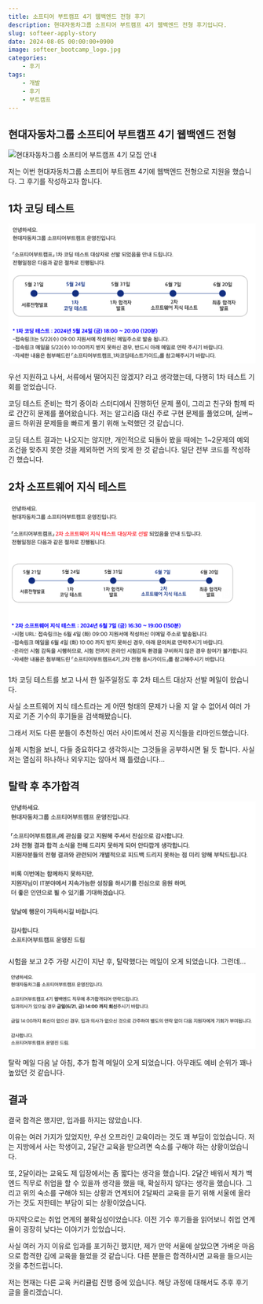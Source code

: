 ```yaml
---
title: 소프티어 부트캠프 4기 웹백엔드 전형 후기
description: 현대자동차그룹 소프티어 부트캠프 4기 웹백엔드 전형 후기입니다.
slug: softeer-apply-story
date: 2024-08-05 00:00:00+0900
image: softeer_bootcamp_logo.jpg
categories:
    - 후기
tags:
    - 개발
    - 후기
    - 부트캠프
---
```


## 현대자동차그룹 소프티어 부트캠프 4기 웹백엔드 전형

![현대자동차그룹 소프티어 부트캠프 4기 모집 안내](http://csai.jbnu.ac.kr/CrossEditor/binary/images/000602/[%ED%98%84%EB%8C%80%EC%9E%90%EB%8F%99%EC%B0%A8%EA%B7%B8%EB%A3%B9]2024_%EC%83%81%EB%B0%98%EA%B8%B0_%EC%86%8C%ED%94%84%ED%8B%B0%EC%96%B4%EB%B6%80%ED%8A%B8%EC%BA%A0%ED%94%844%EA%B8%B0_%ED%8F%AC%EC%8A%A4%ED%84%B0.jpg)

저는 이번 현대자동차그룹 소프티어 부트캠프 4기에 웹백엔드 전형으로 지원을 했습니다. 그 후기를 작성하고자 합니다.

## 1차 코딩 테스트

![1차 테스트 안내 메일](1_test_mail.png)

우선 지원하고 나서, 서류에서 떨어지진 않겠지? 라고 생각했는데, 다행히 1차 테스트 기회를 얻었습니다.

코딩 테스트 준비는 학기 중이라 스터디에서 진행하던 문제 풀이, 그리고 친구와 함께 따로 간간히 문제를 풀어왔습니다. 저는 알고리즘 대신 주로 구현 문제를 풀었으며, 실버~골드 하위권 문제들을 빠르게 풀기 위해 노력했던 것 같습니다.

코딩 테스트 결과는 나오지는 않지만, 개인적으로 되돌아 봤을 때에는 1~2문제의 예외조건을 맞추지 못한 것을 제외하면 거의 맞게 한 것 같습니다. 일단 전부 코드를 작성하긴 했습니다.

## 2차 소프트웨어 지식 테스트

![2차 테스트 안내 메일](2_test_mail.png)

1차 코딩 테스트를 보고 나서 한 일주일정도 후 2차 테스트 대상자 선발 메일이 왔습니다.

사실 소프트웨어 지식 테스트라는 게 어떤 형태의 문제가 나올 지 알 수 없어서 여러 가지로 기존 기수의 후기들을 검색해봤습니다.

그래서 저도 다른 분들이 추천하신 여러 사이트에서 전공 지식들을 리마인드했습니다.

실제 시험을 보니, 다들 중요하다고 생각하시는 그것들을 공부하시면 될 듯 합니다. 사실 저는 열심히 하나하나 외우지는 않아서 꽤 틀렸습니다...

## 탈락 후 추가합격

![2차 테스트 탈락 메일](2_test_fail_mail.png)

시험을 보고 2주 가량 시간이 지난 후, 탈락했다는 메일이 오게 되었습니다. 그런데...

![추가 합격 메일](pass.png)

탈락 메일 다음 날 아침, 추가 합격 메일이 오게 되었습니다. 아무래도 예비 순위가 꽤나 높았던 것 같습니다.

## 결과

결국 합격은 했지만, 입과를 하지는 않았습니다.

이유는 여러 가지가 있었지만, 우선 오프라인 교육이라는 것도 꽤 부담이 있었습니다. 저는 지방에서 사는 학생이고, 2달간 교육을 받으려면 숙소를 구해야 하는 상황이었습니다.

또, 2달이라는 교육도 제 입장에서는 좀 짧다는 생각을 했습니다. 2달간 배워서 제가 백엔드 직무로 취업을 할 수 있을까 생각을 했을 때, 확실하지 않다는 생각을 했습니다. 그리고 위의 숙소를 구해야 되는 상황과 연계되어 2달짜리 교육을 듣기 위해 서울에 올라가는 것도 저한테는 부담이 되는 상황이었습니다.

마지막으로는 취업 연계의 불확실성이었습니다. 이전 기수 후기들을 읽어보니 취업 연계율이 굉장히 낮다는 이야기가 있었습니다.

사실 여러 가지 이유로 입과를 포기하긴 했지만, 제가 만약 서울에 살았으면 가벼운 마음으로 합격한 김에 교육을 들었을 것 같습니다. 다른 분들은 합격하시면 교육을 들으시는 것을 추천드립니다.

저는 현재는 다른 교육 커리큘럼 진행 중에 있습니다. 해당 과정에 대해서도 추후 후기 글을 올리겠습니다.
